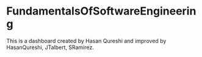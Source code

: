 # FundamentalsOfSoftwareEngineering
This is a dashboard created by Hasan Qureshi and improved by HasanQureshi, JTalbert, SRamirez.
